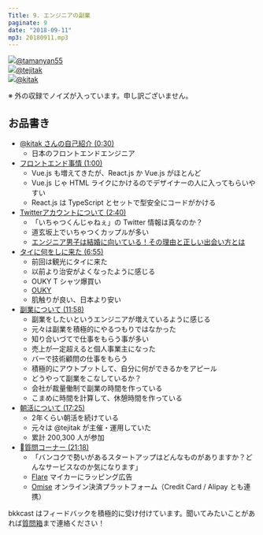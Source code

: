 ```yaml
---
Title: 9. エンジニアの副業
paginate: 9
date: "2018-09-11"
mp3: 20180911.mp3
---
```


<div class="presenter-container">
  <div class="presenter-item">
    <a href="https://twitter.com/tamanyan55" target="_blank"><img class="icon" src="https://pbs.twimg.com/profile_images/712212594396778497/BqOVpfAj_400x400.jpg"><span>@tamanyan55</span></a>
  </div>
  <div class="presenter-item">
    <a href="https://twitter.com/tejitak" target="_blank"><img class="icon" src="https://pbs.twimg.com/profile_images/962982531938246656/wGmx7qIC_400x400.jpg"><span>@tejitak</span></a>
  </div>
  <div class="presenter-item">
    <a href="https://twitter.com/kitak" target="_blank"><img class="icon" src="https://pbs.twimg.com/profile_images/728753589850542080/N0WJQ1Ca_400x400.jpg"><span>@kitak</span></a>
  </div>
</div>

※ 外の収録でノイズが入っています。申し訳ございません。

## お品書き

- <a class="jump" href="#25">@kitak さんの自己紹介 (0:30)</a>
  - 日本のフロントエンドエンジニア
- <a class="jump" href="#60">フロントエンド事情 (1:00)</a>
  - Vue.js も増えてきたが、React.js か Vue.js がほとんど
  - Vue.js じゃ HTML ライクにかけるのでデザイナーの人に入ってもらいやすい
  - React.js は TypeScript とセットで型安全にコードがかける
- <a class="jump" href="#160">Twitterアカウントについて (2:40)</a>
  - 「いちゃつくんじゃねぇ」の Twitter 情報は真なのか？
  - 道玄坂上でいちゃつくカップルが多い
  - [エンジニア男子は結婚に向いている！その理由と正しい出会い方とは](https://cancam.jp/archives/224875)
- <a class="jump" href="#415">タイに何をしに来た (6:55)</a>
  - 前回は観光にタイに来た
  - 以前より治安がよくなったように感じる
  - OUKY T シャツ爆買い
  - [OUKY](http://ouky-jp.com/?lang=en)
  - 肌触りが良い、日本より安い
- <a class="jump" href="#720">副業について (11:58)</a>
  - 副業をしたいというエンジニアが増えているように感じる
  - 元々は副業を積極的にやるつもりではなかった
  - 知り合いづてで仕事をもらう事が多い
  - 売上が一定超えると個人事業主になった
  - バーで技術顧問の仕事をもらう
  - 積極的にアウトプットして、自分に何ができるかをアピール
  - どうやって副業をこなしているか？
  - 会社が裁量働制で副業の時間を作っている
  - こまめに時間を計算して、休憩時間を作っている
- <a class="jump" href="#1080">朝活について (17:25)</a>
  - 2年くらい朝活を続けている
  - 元々は @tejitak が主催・運用していた
  - 累計 200,300 人が参加
- <a class="jump" href="#1278">質問コーナー (21:18)</a>
  - 「バンコクで勢いがあるスタートアップはどんなものがありますか？どんなサービスなのか気になります」
  - [Flare](https://flare.run/) マイカーにラッピング広告
  - [Omise](https://www.omise.co/) オンライン決済プラットフォーム（Credit Card / Alipay とも連携）

bkkcast はフィードバックを積極的に受け付けています。聞いてみたいことがあれば<a class="notice" href="https://peing.net/ja/bkkcast" target="_blank">質問箱</a>まで連絡ください！
